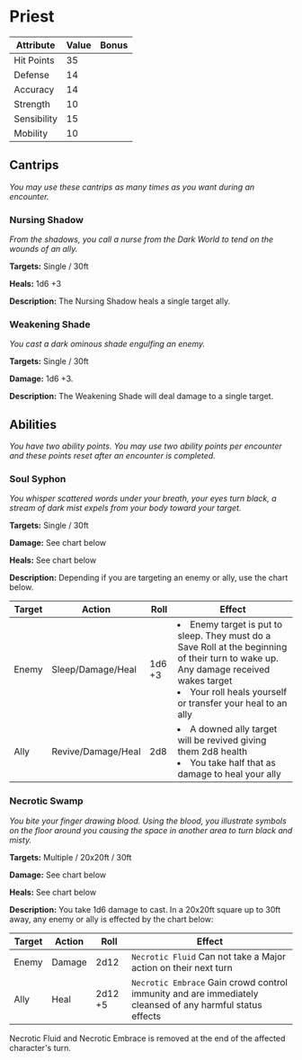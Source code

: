 # Priest

  |Attribute|Value|Bonus|
  |---|---|---|
  |Hit Points|35|<center> </center>|
  |Defense|14|<center> </center>|
  |Accuracy|14|<center> </center>|
  |Strength|10|<center> </center>|
  |Sensibility|15|<center> </center>|
  |Mobility|10|<center> </center>|


## Cantrips
_You may use these cantrips as many times as you want during an encounter._

### Nursing Shadow

_From the shadows, you call a nurse from the Dark World to tend on the wounds of an ally._

**Targets:** Single / 30ft

**Heals:** 1d6 +3

**Description:** The Nursing Shadow heals a single target ally.

### Weakening Shade

_You cast a dark ominous shade engulfing an enemy._

**Targets:** Single / 30ft

**Damage:** 1d6 +3.

**Description:** The Weakening Shade will deal damage to a single target.

## Abilities
_You have two ability points.  You may use two ability points per encounter and these points reset after an encounter is completed._

### Soul Syphon

_You whisper scattered words under your breath, your eyes turn black, a stream of dark mist expels from your body toward your target._

**Targets:** Single / 30ft

**Damage:** See chart below

**Heals:** See chart below

**Description:** Depending if you are targeting an enemy or ally, use the chart below.

|Target|Action|Roll|Effect|
|---|---|---|---|
|Enemy|Sleep/Damage/Heal|1d6 +3|<li>Enemy target is put to sleep. They must do a Save Roll at the beginning of their turn to wake up. Any damage received wakes target</li><li>Your roll heals yourself or transfer your heal to an ally</li>|
|Ally|Revive/Damage/Heal|2d8|<li>A downed ally target will be revived giving them 2d8 health</li><li>You take half that as damage to heal your ally</li>|




### Necrotic Swamp

_You bite your finger drawing blood.  Using the blood, you illustrate symbols on the floor around you causing the space in another area to turn black and misty._

**Targets:** Multiple / 20x20ft / 30ft

**Damage:** See chart below

**Heals:** See chart below

**Description:** You take 1d6 damage to cast.  In a 20x20ft square up to 30ft away, any enemy or ally is effected by the chart below:

|Target|Action|Roll|Effect|
|---|---|---|---|
|Enemy|Damage|2d12|`Necrotic Fluid` Can not take a Major action on their next turn|
|Ally|Heal|2d12 +5|`Necrotic Embrace` Gain crowd control immunity and are immediately cleansed of any harmful status effects|

Necrotic Fluid and Necrotic Embrace is removed at the end of the affected character's turn.
